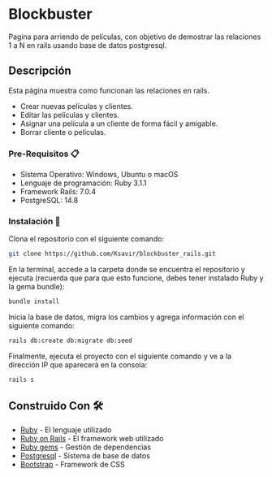 # Blockbuster

Pagina para arriendo de películas, con objetivo de demostrar las relaciones 1 a N en rails usando base de datos postgresql.


## Descripción

Esta página muestra como funcionan las relaciones en rails.

- Crear nuevas películas y clientes.
- Editar las películas y clientes.
- Asignar una película a un cliente de forma fácil y amigable.
- Borrar cliente o películas.

### Pre-Requisitos 📋

- Sistema Operativo: Windows, Ubuntu o macOS
- Lenguaje de programación: Ruby 3.1.1
- Framework Rails: 7.0.4
- PostgreSQL: 14.8

### Instalación 🔧

Clona el repositorio con el siguiente comando:

```bash
git clone https://github.com/Ksavir/blockbuster_rails.git
```

En la terminal, accede a la carpeta donde se encuentra el repositorio y ejecuta (recuerda que para que esto funcione, debes tener instalado Ruby y la gema bundle):

```bash
bundle install
```

Inicia la base de datos, migra los cambios y agrega información con el siguiente comando:

```bash
rails db:create db:migrate db:seed
```

Finalmente, ejecuta el proyecto con el siguiente comando y ve a la dirección IP que aparecerá en la consola:

```bash
rails s
```

## Construido Con 🛠️

- [Ruby](https://www.ruby-lang.org/es/) - El lenguaje utilizado
- [Ruby on Rails](https://rubyonrails.org) - El framework web utilizado
- [Ruby gems](https://rubygems.org) - Gestión de dependencias
- [Postgresql](https://www.postgresql.org) - Sistema de base de datos
- [Bootstrap](https://getbootstrap.com/) - Framework de CSS


